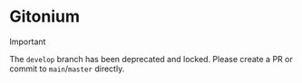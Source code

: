 # Gitonium

> [!IMPORTANT]
> The `develop` branch has been deprecated and locked. Please create a PR or commit to `main`/`master` directly.
